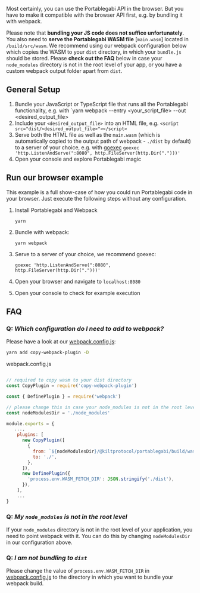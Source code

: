 Most certainly, you can use the Portablegabi API in the browser.
But you have to make it compatible with the browser API first, e.g. by bundling it with webpack.

Please note that **bundling your JS code does not suffice unfortunately**.
You also need to **serve the Portablegabi WASM file** [`main.wasm`] located in `/build/src/wasm`.
We recommend using our webpack configuration below which copies the WASM to your `dist` directory, in which your `bundle.js` should be stored.
Please **check out the FAQ** below in case your `node_modules` directory is not in the root level of your app, or you have a custom webpack output folder apart from `dist`.

## General Setup

1.  Bundle your JavaScript or TypeScript file that runs all the Portablegabi functionality, e.g. with `yarn webpack --entry <your_script_file> --out <desired_output_file>
2.  Include your `<desired_output_file>` into an HTML file, e.g. `<script src="dist/<desired_output_file>"></script>`
3.  Serve both the HTML file as well as the `main.wasm` (which is automatically copied to the output path of webpack - `./dist` by default) to a server of your choice, e.g. with [goexec](https://github.com/shurcooL/goexec) `goexec 'http.ListenAndServe(":8080", http.FileServer(http.Dir(".")))'`
4.  Open your console and explore Portablegabi magic

## Run our browser example

This example is a full show-case of how you could run Portablegabi code in your browser. Just execute the following steps without any configuration.

1. Install Portablegabi and Webpack
   ```
   yarn
   ```
2. Bundle with webpack:
   ```
   yarn webpack
   ```
3. Serve to a server of your choice, we recommend goexec:

   ```
   goexec 'http.ListenAndServe(":8080", http.FileServer(http.Dir(".")))'
   ```

4. Open your browser and navigate to `localhost:8080`
5. Open your console to check for example execution

## FAQ

### Q: _Which configuration do I need to add to webpack?_

Please have a look at our [webpack.config.js](./webpack.config.js):

```bash
yarn add copy-webpack-plugin -D
```

webpack.config.js

```javascript

// required to copy wasm to your dist directory
const CopyPlugin = require('copy-webpack-plugin')

const { DefinePlugin } = require('webpack')

// please change this in case your node_modules is not in the root level of your app, see below
const nodeModulesDir = './node_modules'

module.exports = {
   ...,
    plugins: [
      new CopyPlugin([
        {
          from: `${nodeModulesDir}/@kiltprotocol/portablegabi/build/wasm/main.wasm`,
          to: './',
        },
      ]),
      new DefinePlugin({
        'process.env.WASM_FETCH_DIR': JSON.stringify('./dist'),
      }),
    ],
    ...
}
```

### Q: _My `node_modules` is not in the root level_

If your `node_modules` directory is not in the root level of your application, you need to point webpack with it.
You can do this by changing `nodeModulesDir` in our configuration above.

### Q: _I am not bundling to `dist`_

Please change the value of `process.env.WASM_FETCH_DIR` in [webpack.config.js](./webpack.config.js#L27) to the directory in which you want to bundle your webpack build.
